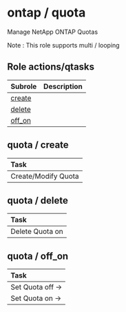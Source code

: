 # ontap / quota 
Manage NetApp ONTAP Quotas  
  
Note : This role supports multi / looping





## Role actions/qtasks

| Subrole | Description |
| :------ | :---------- |
| [create](#quota--create) |  |
| [delete](#quota--delete) |  |
| [off_on](#quota--off_on) |  |




## quota / create


| Task |
| :--- |
| Create/Modify Quota  |



## quota / delete


| Task |
| :--- |
| Delete Quota on  |



## quota / off_on


| Task |
| :--- |
| Set Quota off ->  |
| Set Quota on ->  |




